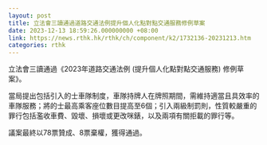 ```yaml
---
layout: post
title: 立法會三讀通過道路交通法例提升個人化點對點交通服務修例草案
date: 2023-12-13 18:59:26.000000000 +08:00
link: https://news.rthk.hk/rthk/ch/component/k2/1732136-20231213.htm
categories: rthk
---
```


立法會三讀通過《2023年道路交通法例 (提升個人化點對點交通服務) 修例草案》。

當局提出包括引入的士車隊制度，車隊持牌人在牌照期間，需維持適當且具效率的車隊服務；將的士最高乘客座位數目提高至6個；引入兩級制罰則，性質較嚴重的罪行包括濫收車費、毀壞、損壞或更改咪錶，以及兩項有關拒載的罪行等。

議案最終以78票贊成、8票棄權，獲得通過。
